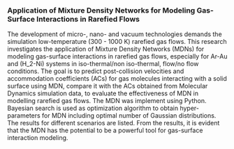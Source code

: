 ### Application of Mixture Density Networks for Modeling Gas-Surface Interactions in Rarefied Flows

The development of micro-, nano- and vacuum technologies demands the simulation low-temperature (300 - 1000 K) rarefied gas flows. This research investigates the application of Mixture Density Networks (MDNs) for modeling gas-surface interactions in rarefied gas flows, especially for Ar-Au and \(H_2-Ni\) systems in iso-thermal/non iso-thermal, flow/no flow conditions. The goal is to predict post-collision velocities and accommodation coefficients (ACs) for gas molecules interacting with a solid surface using MDN, compare it with the ACs obtained from Molecular Dynamics simulation data, to evaluate the effectiveness of MDN in modelling rarefied gas flows. The MDN was implement using Python. Bayesian search is used as optimization algorithm to obtain hyper-parameters for MDN including optimal number of Gaussian distributions. The results for different scenarios are listed. From the results, it is evident that the MDN has the potential to be a powerful tool for gas-surface interaction modeling.
